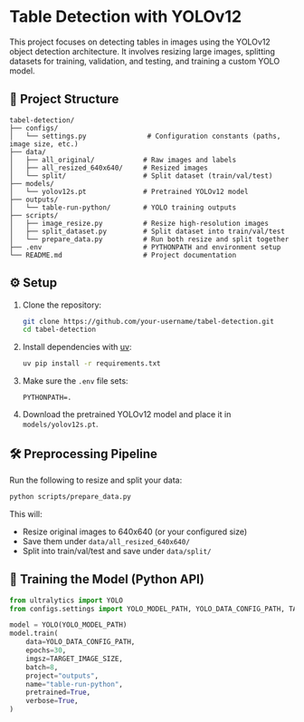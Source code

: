 
# Table Detection with YOLOv12

This project focuses on detecting tables in images using the YOLOv12 object detection architecture. It involves resizing large images, splitting datasets for training, validation, and testing, and training a custom YOLO model.

## 📁 Project Structure

```
tabel-detection/
├── configs/
│   └── settings.py               # Configuration constants (paths, image size, etc.)
├── data/
│   ├── all_original/            # Raw images and labels
│   ├── all_resized_640x640/     # Resized images
│   └── split/                   # Split dataset (train/val/test)
├── models/
│   └── yolov12s.pt              # Pretrained YOLOv12 model
├── outputs/
│   └── table-run-python/        # YOLO training outputs
├── scripts/
│   ├── image_resize.py          # Resize high-resolution images
│   ├── split_dataset.py         # Split dataset into train/val/test
│   └── prepare_data.py          # Run both resize and split together
├── .env                         # PYTHONPATH and environment setup
└── README.md                    # Project documentation
```

## ⚙️ Setup

1. Clone the repository:

   ```bash
   git clone https://github.com/your-username/tabel-detection.git
   cd tabel-detection
   ```

2. Install dependencies with [uv](https://github.com/astral-sh/uv):

   ```bash
   uv pip install -r requirements.txt
   ```

3. Make sure the `.env` file sets:

   ```env
   PYTHONPATH=.
   ```

4. Download the pretrained YOLOv12 model and place it in `models/yolov12s.pt`.

## 🛠️ Preprocessing Pipeline

Run the following to resize and split your data:

```bash
python scripts/prepare_data.py
```

This will:

- Resize original images to 640x640 (or your configured size)
- Save them under `data/all_resized_640x640/`
- Split into train/val/test and save under `data/split/`

## 🚀 Training the Model (Python API)

```python
from ultralytics import YOLO
from configs.settings import YOLO_MODEL_PATH, YOLO_DATA_CONFIG_PATH, TARGET_IMAGE_SIZE

model = YOLO(YOLO_MODEL_PATH)
model.train(
    data=YOLO_DATA_CONFIG_PATH,
    epochs=30,
    imgsz=TARGET_IMAGE_SIZE,
    batch=8,
    project="outputs",
    name="table-run-python",
    pretrained=True,
    verbose=True,
)
```
